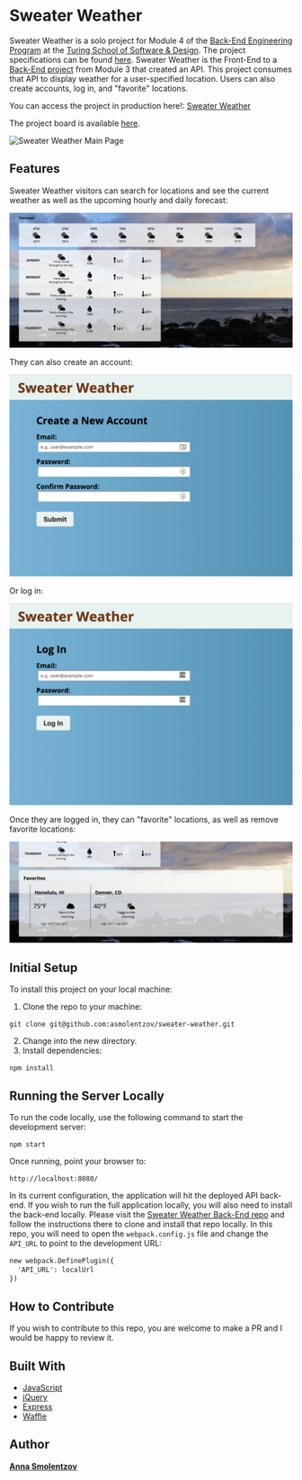 # Sweater Weather
Sweater Weather is a solo project for Module 4 of the [Back-End Engineering Program](https://turing.io/programs/back-end-engineering/) at the [Turing School of Software & Design](https://turing.io/). The project specifications can be found [here](http://backend.turing.io/module4/projects/self_directed_fe/self_directed_fe_spec). Sweater Weather is the Front-End to a [Back-End project](https://github.com/asmolentzov/sweater_weather) from Module 3 that created an API. This project consumes that API to display weather for a user-specified location. Users can also create accounts, log in, and "favorite" locations. 

You can access the project in production here!: [Sweater Weather](https://asmolentzov.github.io/sweater-weather/index.html)

The project board is available [here](https://waffle.io/asmolentzov/sweater-weather).

![Sweater Weather Main Page](readme-images/denver-main-page.png)

## Features
Sweater Weather visitors can search for locations and see the current weather as well as the upcoming hourly and daily forecast:

![Forecast Honolulu](readme-images/forecast.png)

They can also create an account:

![Sign Up](readme-images/sign-up.png)

Or log in: 

![Log In](readme-images/login.png)

Once they are logged in, they can "favorite" locations, as well as remove favorite locations:

![Favorites](readme-images/favorites.png)

## Initial Setup
To install this project on your local machine:
1. Clone the repo to your machine: 
```
git clone git@github.com:asmolentzov/sweater-weather.git
```
2. Change into the new directory.
3. Install dependencies: 
```
npm install
```

## Running the Server Locally
To run the code locally, use the following command to start the development server: 
```
npm start
```
Once running, point your browser to: 
```
http://localhost:8080/
```
In its current configuration, the application will hit the deployed API back-end. If you wish to run the full application locally, you will also need to install the back-end locally. Please visit the [Sweater Weather Back-End repo](https://github.com/asmolentzov/sweater_weather) and follow the instructions there to clone and install that repo locally. 
In this repo, you will need to open the `webpack.config.js` file and change the `API_URL` to point to the development URL:
```
new webpack.DefinePlugin({
  'API_URL': localUrl
})
```

## How to Contribute
If you wish to contribute to this repo, you are welcome to make a PR and I would be happy to review it. 

## Built With
* [JavaScript](https://www.javascript.com/)
* [jQuery](https://jquery.com/)
* [Express](https://expressjs.com/)
* [Waffle](https://waffle.io/)

## Author
**[Anna Smolentzov](https://github.com/asmolentzov)**